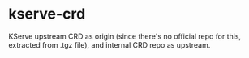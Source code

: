 # kserve-crd

KServe upstream CRD as origin (since there's no official repo for this, extracted from .tgz file), and internal CRD repo as upstream.
